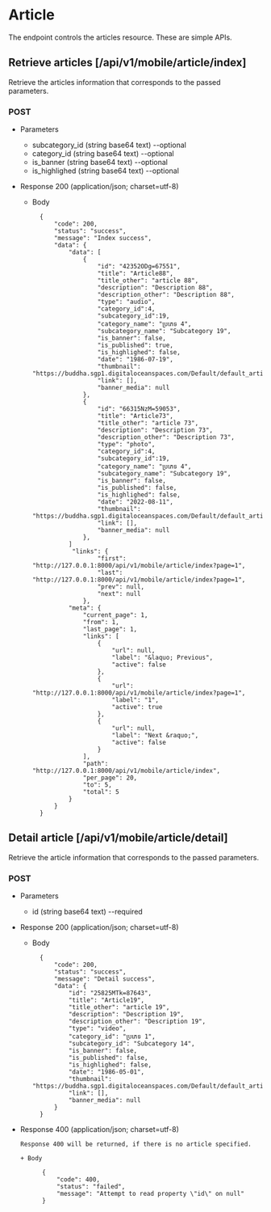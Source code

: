 # Article

The endpoint controls the articles resource.
These are simple APIs.

## Retrieve articles [/api/v1/mobile/article/index]

Retrieve the articles information that corresponds to the passed parameters.

### POST

+ Parameters
    + subcategory_id (string base64 text) --optional
    + category_id (string base64 text) --optional
    + is_banner (string base64 text) --optional
    + is_highlighed (string base64 text) --optional

+ Response 200 (application/json; charset=utf-8)

    + Body

            {
                "code": 200,
                "status": "success",
                "message": "Index success",
                "data": {
                    "data": [
                        {
                            "id": "42352ODg=67551",
                            "title": "Article88",
                            "title_other": "article 88",
                            "description": "Description 88",
                            "description_other": "Description 88",
                            "type": "audio",
                            "category_id":4,
                            "subcategory_id":19,
                            "category_name": "ប្រភេទ 4",
                            "subcategory_name": "Subcategory 19",
                            "is_banner": false,
                            "is_published": true,
                            "is_highlighed": false,
                            "date": "1986-07-19",
                            "thumbnail": "https://buddha.sgp1.digitaloceanspaces.com/Default/default_article_pic.jpg",
                            "link": [],
                            "banner_media": null
                        },
                        {
                            "id": "66315NzM=59053",
                            "title": "Article73",
                            "title_other": "article 73",
                            "description": "Description 73",
                            "description_other": "Description 73",
                            "type": "photo",
                            "category_id":4,
                            "subcategory_id":19,
                            "category_name": "ប្រភេទ 4",
                            "subcategory_name": "Subcategory 19",
                            "is_banner": false,
                            "is_published": false,
                            "is_highlighed": false,
                            "date": "2022-08-11",
                            "thumbnail": "https://buddha.sgp1.digitaloceanspaces.com/Default/default_article_pic.jpg",
                            "link": [],
                            "banner_media": null
                        },
                    ]
                     "links": {
                            "first": "http://127.0.0.1:8000/api/v1/mobile/article/index?page=1",
                            "last": "http://127.0.0.1:8000/api/v1/mobile/article/index?page=1",
                            "prev": null,
                            "next": null
                        },
                    "meta": {
                        "current_page": 1,
                        "from": 1,
                        "last_page": 1,
                        "links": [
                            {
                                "url": null,
                                "label": "&laquo; Previous",
                                "active": false
                            },
                            {
                                "url": "http://127.0.0.1:8000/api/v1/mobile/article/index?page=1",
                                "label": "1",
                                "active": true
                            },
                            {
                                "url": null,
                                "label": "Next &raquo;",
                                "active": false
                            }
                        ],
                        "path": "http://127.0.0.1:8000/api/v1/mobile/article/index",
                        "per_page": 20,
                        "to": 5,
                        "total": 5
                    }
                }
            }

## Detail article [/api/v1/mobile/article/detail]

Retrieve the article information that corresponds to the passed parameters.

### POST

+ Parameters
    + id (string base64 text) --required

+ Response 200 (application/json; charset=utf-8)

    + Body

            {
                "code": 200,
                "status": "success",
                "message": "Detail success",
                "data": {
                    "id": "25825MTk=87643",
                    "title": "Article19",
                    "title_other": "article 19",
                    "description": "Description 19",
                    "description_other": "Description 19",
                    "type": "video",
                    "category_id": "ប្រភេទ 1",
                    "subcategory_id": "Subcategory 14",
                    "is_banner": false,
                    "is_published": false,
                    "is_highlighed": false,
                    "date": "1986-05-01",
                    "thumbnail": "https://buddha.sgp1.digitaloceanspaces.com/Default/default_article_pic.jpg",
                    "link": [],
                    "banner_media": null
                }
            }      

+ Response 400 (application/json; charset=utf-8)

      Response 400 will be returned, if there is no article specified.

      + Body

            {
                "code": 400,
                "status": "failed",
                "message": "Attempt to read property \"id\" on null"
            }

